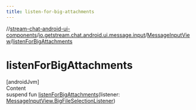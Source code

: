 ```yaml
---
title: listen-for-big-attachments
---
```

//[stream-chat-android-ui-components](../../../index.md)/[io.getstream.chat.android.ui.message.input](../index.md)/[MessageInputView](index.md)/[listenForBigAttachments](listenForBigAttachments.md)



# listenForBigAttachments  
[androidJvm]  
Content  
suspend fun [listenForBigAttachments](listenForBigAttachments.md)(listener: [MessageInputView.BigFileSelectionListener](BigFileSelectionListener/index.md))  



